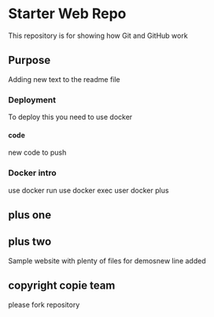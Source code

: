 # Starter Web Repo

This repository is for showing how Git and GitHub work

## Purpose
Adding new text to the readme file

### Deployment
To deploy this you need to use docker

#### code
new code to push

### Docker intro
use docker run
use docker exec
user docker plus

## plus one
## plus two

Sample website with plenty of files for demosnew line added

## copyright copie team 
please fork repository